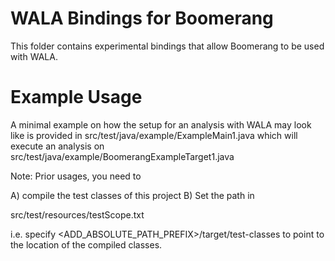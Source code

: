 # WALA Bindings for Boomerang

This folder contains experimental bindings that allow Boomerang to be used with WALA. 

# Example Usage

A minimal example on how the setup for an analysis with WALA may look like is provided in src/test/java/example/ExampleMain1.java 
which will execute an analysis on src/test/java/example/BoomerangExampleTarget1.java

Note: Prior usages, you need to 
 
A) compile the test classes of this project
B) Set the path in 

src/test/resources/testScope.txt

i.e. specify <ADD_ABSOLUTE_PATH_PREFIX>/target/test-classes to point to the location of the compiled classes. 